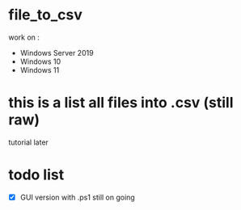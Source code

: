 # file_to_csv
work on :
 - Windows Server 2019
 - Windows 10
 - Windows 11
# this is a list all files into .csv (still raw)
tutorial later

# todo list
 - [x] GUI version with .ps1 still on going
       
